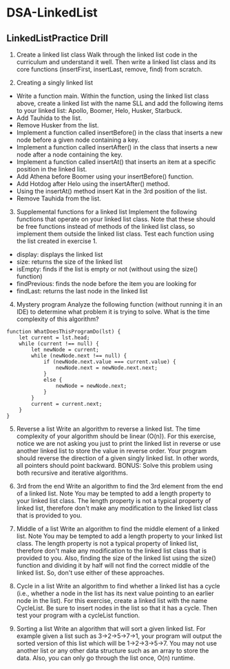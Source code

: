 # DSA-LinkedList

## LinkedListPractice Drill

1. Create a linked list class
Walk through the linked list code in the curriculum and understand it well. Then write a linked list class and its core functions (insertFirst, insertLast, remove, find) from scratch.

2. Creating a singly linked list
* Write a function main. Within the function, using the linked list class above, create a linked list with the name SLL and add the following items to your linked list: Apollo, Boomer, Helo, Husker, Starbuck.
* Add Tauhida to the list.
* Remove Husker from the list.
* Implement a function called insertBefore() in the class that inserts a new node before a given node containing a key.
* Implement a function called insertAfter() in the class that inserts a new node after a node containing the key.
* Implement a function called insertAt() that inserts an item at a specific position in the linked list.
* Add Athena before Boomer using your insertBefore() function.
* Add Hotdog after Helo using the insertAfter() method.
* Using the insertAt() method insert Kat in the 3rd position of the list.
* Remove Tauhida from the list.

3. Supplemental functions for a linked list
Implement the following functions that operate on your linked list class. Note that these should be free functions instead of methods of the linked list class, so implement them outside the linked list class. Test each function using the list created in exercise 1.

* display: displays the linked list
* size: returns the size of the linked list
* isEmpty: finds if the list is empty or not (without using the size() function)
* findPrevious: finds the node before the item you are looking for
* findLast: returns the last node in the linked list

4. Mystery program
Analyze the following function (without running it in an IDE) to determine what problem it is trying to solve. What is the time complexity of this algorithm?
```
function WhatDoesThisProgramDo(lst) {
    let current = lst.head;
    while (current !== null) {
        let newNode = current;
        while (newNode.next !== null) {
            if (newNode.next.value === current.value) {
                newNode.next = newNode.next.next;
            }
            else {
                newNode = newNode.next;
            }
        }
        current = current.next;
    }
}
```
5. Reverse a list
Write an algorithm to reverse a linked list. The time complexity of your algorithm should be linear (O(n)). For this exercise, notice we are not asking you just to print the linked list in reverse or use another linked list to store the value in reverse order. Your program should reverse the direction of a given singly linked list. In other words, all pointers should point backward. BONUS: Solve this problem using both recursive and iterative algorithms.

6. 3rd from the end
Write an algorithm to find the 3rd element from the end of a linked list. Note You may be tempted to add a length property to your linked list class. The length property is not a typical property of linked list, therefore don't make any modification to the linked list class that is provided to you.

7. Middle of a list
Write an algorithm to find the middle element of a linked list. Note You may be tempted to add a length property to your linked list class. The length property is not a typical property of linked list, therefore don't make any modification to the linked list class that is provided to you. Also, finding the size of the linked list using the size() function and dividing it by half will not find the correct middle of the linked list. So, don't use either of these approaches.

8. Cycle in a list
Write an algorithm to find whether a linked list has a cycle (i.e., whether a node in the list has its next value pointing to an earlier node in the list). For this exercise, create a linked list with the name CycleList. Be sure to insert nodes in the list so that it has a cycle. Then test your program with a cycleList function.

9. Sorting a list
Write an algorithm that will sort a given linked list. For example given a list such as 3->2->5->7->1, your program will output the sorted version of this list which will be 1->2->3->5->7. You may not use another list or any other data structure such as an array to store the data. Also, you can only go through the list once, O(n) runtime.